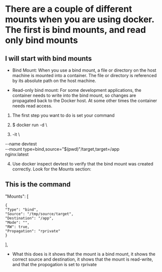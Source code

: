 

# There are a couple of different mounts when you are using docker. The first is bind mounts, and read only bind mounts

## I will start with bind mounts

* Bind Mount: When you use a bind mount, a file or directory on the host machine is mounted into a container. The file or directory is referenced by its absolute path on the host machine.


* Read-only bind mount: For some development applications, the container needs to write into the bind mount, so changes are propagated back to the Docker host. At some other times the container needs read access.


1. The first step you want to do is set your command

2. $ docker run -d \

3. -it \

--name devtest \
--mount type=bind,source="$(pwd)"/target,target=/app \
nginx:latest 

4. Use docker inspect devtest to verify that the bind mount was created correctly. Look for the Mounts section:

## This is the command

"Mounts": [

    {
	"Type": "bind",
	"Source": "/tmp/source/target",
	"Destination": "/app",
	"Mode": "",
	"RW": true,
	"Propagation": "rprivate"
    }
],

* What this does is it shows that the mount is a bind mount, it shows the  correct source and destination,
it shows that the mount is read-write, and that the propogation is set to rprivate
